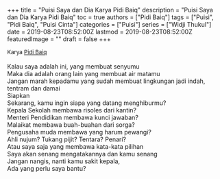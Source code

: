 +++
title = "Puisi Saya dan Dia Karya Pidi Baiq"
description = "Puisi Saya dan Dia Karya Pidi Baiq"
toc = true
authors = ["Pidi Baiq"]
tags = ["Puisi", "Pidi Baiq", "Puisi Cinta"]
categories = ["Puisi"]
series = ["Widji Thukul"]
date = 2019-08-23T08:52:00Z
lastmod = 2019-08-23T08:52:00Z
featuredImage = ""
draft = false
+++

<div style="text-align: justify;">
<div style="font-size: small;">Karya <a href="/authors/pidi-baiq/" target="_blank">Pidi Baiq</a></div><br />
Kalau saya adalah ini, yang membuat senyumu<br />Maka dia adalah orang lain yang membuat air matamu<br />Jangan marah kepadamu yang sudah membuat lingkungan jadi indah, <br />tentram dan damai<br />Siapkan<br />Sekarang, kamu ingin siapa yang datang menghiburmu?<br />Kepala Sekolah membawa risoles dari kantin?<br />Menteri Pendidikan membawa kunci jawaban?<br />Malaikat membawa buah-buahan dari sorga?<br />Pengusaha muda membawa yang harum pewangi?<br />Ahli nujum? Tukang pijit? Tentara? Penari?<br />Atau saya saja yang membawa kata-kata pilihan<br />Saya akan senang mengatakannya dan kamu senang<br />Jangan nangis, nanti kamu sakit kepala,<br />Ada yang perlu saya bantu?</div>
